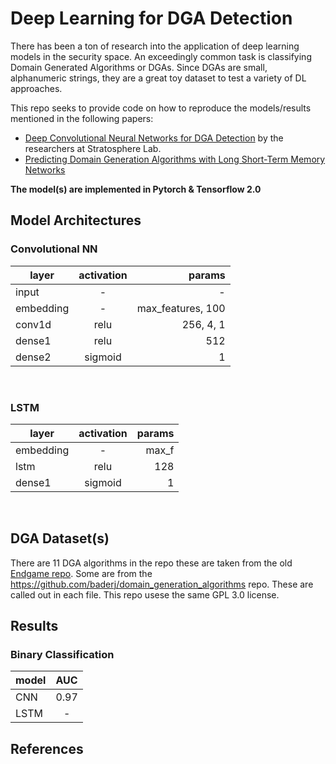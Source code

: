 # Deep Learning for DGA Detection
There has been a ton of research into the application of deep learning models in the security space. An exceedingly common task is classifying Domain Generated Algorithms or DGAs. Since DGAs are small, alphanumeric strings, they are a great toy dataset to test a variety of DL approaches.

This repo seeks to provide code on how to reproduce the models/results mentioned in the following papers:

- [Deep Convolutional Neural Networks for DGA Detection](https://www.stratosphereips.org/publications/2019/5/19/deep-convolutional-neural-networks-for-dga-detection) by the researchers at Stratosphere Lab. 
- [Predicting Domain Generation Algorithms with Long Short-Term Memory Networks](https://arxiv.org/abs/1611.00791)

 __The model(s) are implemented in Pytorch & Tensorflow 2.0__

## Model Architectures

### Convolutional NN
| layer   |     activation      | params |
|----------|:-------------:|------:|
| input |  - | - |
| embedding | - | max_features, 100 |
| conv1d | relu | 256, 4, 1 |
| dense1 | relu | 512 |
| dense2 | sigmoid | 1 |

<br />

### LSTM
| layer   |     activation      | params |
|----------|:-------------:|------:|
| embedding | - | max_f
| lstm | relu | 128 |
| dense1 | sigmoid | 1 |
<br />

## DGA Dataset(s)
There are 11 DGA algorithms in the repo these are taken from the old [Endgame repo](https://github.com/endgameinc/dga_predict).  Some are from the https://github.com/baderj/domain_generation_algorithms
repo. These are called out in each file. This repo usese the same GPL 3.0 license.

## Results

### Binary Classification
| model   |     AUC      |
|----------|:-------------:|
| CNN | 0.97 |
| LSTM | -  |


## References

